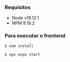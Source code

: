 

### Requisitos

- Node v18.12.1
- NPM 8.19.2

### Para executar o frontend
```bash
$ nom install
```
```bash
$ npx expo start
```




